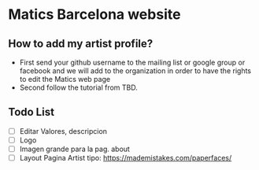 # Matics Barcelona website

## How to add my artist profile?

* First send your github username to the mailing list or google group or facebook and we will add to the organization in order to have the rights to edit the Matics web page
* Second follow the tutorial from TBD.

## Todo List
-[ ] Editar Valores, descripcion
-[ ] Logo
-[ ] Imagen grande para la pag. about
-[ ] Layout Pagina Artist tipo: https://mademistakes.com/paperfaces/
